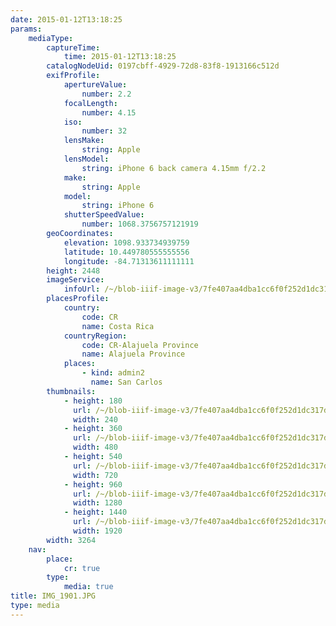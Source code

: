 ```yaml
---
date: 2015-01-12T13:18:25
params:
    mediaType:
        captureTime:
            time: 2015-01-12T13:18:25
        catalogNodeUid: 0197cbff-4929-72d8-83f8-1913166c512d
        exifProfile:
            apertureValue:
                number: 2.2
            focalLength:
                number: 4.15
            iso:
                number: 32
            lensMake:
                string: Apple
            lensModel:
                string: iPhone 6 back camera 4.15mm f/2.2
            make:
                string: Apple
            model:
                string: iPhone 6
            shutterSpeedValue:
                number: 1068.3756757121919
        geoCoordinates:
            elevation: 1098.933734939759
            latitude: 10.449780555555556
            longitude: -84.71313611111111
        height: 2448
        imageService:
            infoUrl: /~/blob-iiif-image-v3/7fe407aa4dba1cc6f0f252d1dc317d6fc5694f5ea25d8cc2bcbc40a50fd3fd19/info.json
        placesProfile:
            country:
                code: CR
                name: Costa Rica
            countryRegion:
                code: CR-Alajuela Province
                name: Alajuela Province
            places:
                - kind: admin2
                  name: San Carlos
        thumbnails:
            - height: 180
              url: /~/blob-iiif-image-v3/7fe407aa4dba1cc6f0f252d1dc317d6fc5694f5ea25d8cc2bcbc40a50fd3fd19/full/240%2C180/0/default.jpg
              width: 240
            - height: 360
              url: /~/blob-iiif-image-v3/7fe407aa4dba1cc6f0f252d1dc317d6fc5694f5ea25d8cc2bcbc40a50fd3fd19/full/480%2C360/0/default.jpg
              width: 480
            - height: 540
              url: /~/blob-iiif-image-v3/7fe407aa4dba1cc6f0f252d1dc317d6fc5694f5ea25d8cc2bcbc40a50fd3fd19/full/720%2C540/0/default.jpg
              width: 720
            - height: 960
              url: /~/blob-iiif-image-v3/7fe407aa4dba1cc6f0f252d1dc317d6fc5694f5ea25d8cc2bcbc40a50fd3fd19/full/1280%2C960/0/default.jpg
              width: 1280
            - height: 1440
              url: /~/blob-iiif-image-v3/7fe407aa4dba1cc6f0f252d1dc317d6fc5694f5ea25d8cc2bcbc40a50fd3fd19/full/1920%2C1440/0/default.jpg
              width: 1920
        width: 3264
    nav:
        place:
            cr: true
        type:
            media: true
title: IMG_1901.JPG
type: media
---
```

